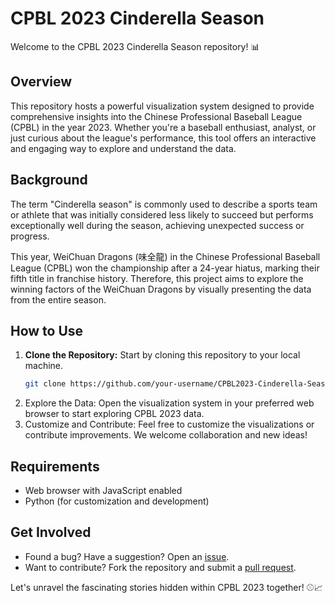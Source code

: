 # CPBL 2023 Cinderella Season
Welcome to the CPBL 2023 Cinderella Season repository! 📊

## Overview
This repository hosts a powerful visualization system designed to provide comprehensive insights into the Chinese Professional Baseball League (CPBL) in the year 2023. Whether you're a baseball enthusiast, analyst, or just curious about the league's performance, this tool offers an interactive and engaging way to explore and understand the data.

## Background
The term "Cinderella season" is commonly used to describe a sports team or athlete that was initially considered less likely to succeed but performs exceptionally well during the season, achieving unexpected success or progress.

This year, WeiChuan Dragons (味全龍) in the Chinese Professional Baseball League (CPBL) won the championship after a 24-year hiatus, marking their fifth title in franchise history. Therefore, this project aims to explore the winning factors of the WeiChuan Dragons by visually presenting the data from the entire season.

## How to Use
1. **Clone the Repository:** Start by cloning this repository to your local machine.
   ```bash
   git clone https://github.com/your-username/CPBL2023-Cinderella-Season.git
   ```
2. Explore the Data: Open the visualization system in your preferred web browser to start exploring CPBL 2023 data.
3. Customize and Contribute: Feel free to customize the visualizations or contribute improvements. We welcome collaboration and new ideas!

## Requirements
- Web browser with JavaScript enabled
- Python (for customization and development)

## Get Involved
- Found a bug? Have a suggestion? Open an [issue](https://github.com/your-username/CPBL2023-Cinderella-Season/issues).
- Want to contribute? Fork the repository and submit a [pull request](https://github.com/your-username/CPBL2023-Cinderella-Season/pulls).

Let's unravel the fascinating stories hidden within CPBL 2023 together! ⚾️📈
